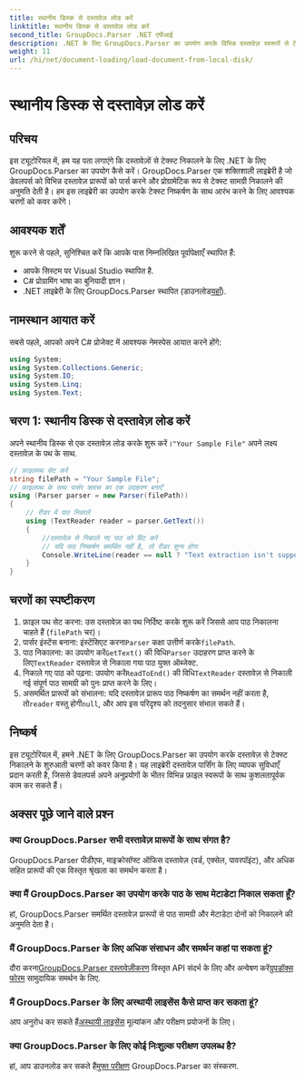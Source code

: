 ```yaml
---
title: स्थानीय डिस्क से दस्तावेज़ लोड करें
linktitle: स्थानीय डिस्क से दस्तावेज़ लोड करें
second_title: GroupDocs.Parser .NET एपीआई
description: .NET के लिए GroupDocs.Parser का उपयोग करके विभिन्न दस्तावेज़ स्वरूपों से टेक्स्ट निकालना सीखें। C# के साथ आसान और कुशल टेक्स्ट निष्कर्षण।
weight: 11
url: /hi/net/document-loading/load-document-from-local-disk/
---
```


# स्थानीय डिस्क से दस्तावेज़ लोड करें

## परिचय
इस ट्यूटोरियल में, हम यह पता लगाएंगे कि दस्तावेज़ों से टेक्स्ट निकालने के लिए .NET के लिए GroupDocs.Parser का उपयोग कैसे करें। GroupDocs.Parser एक शक्तिशाली लाइब्रेरी है जो डेवलपर्स को विभिन्न दस्तावेज़ प्रारूपों को पार्स करने और प्रोग्रामेटिक रूप से टेक्स्ट सामग्री निकालने की अनुमति देती है। हम इस लाइब्रेरी का उपयोग करके टेक्स्ट निष्कर्षण के साथ आरंभ करने के लिए आवश्यक चरणों को कवर करेंगे।
## आवश्यक शर्तें
शुरू करने से पहले, सुनिश्चित करें कि आपके पास निम्नलिखित पूर्वापेक्षाएँ स्थापित हैं:
- आपके सिस्टम पर Visual Studio स्थापित है.
- C# प्रोग्रामिंग भाषा का बुनियादी ज्ञान।
-  .NET लाइब्रेरी के लिए GroupDocs.Parser स्थापित (डाउनलोड[यहाँ](https://releases.groupdocs.com/parser/net/)).

## नामस्थान आयात करें
सबसे पहले, आपको अपने C# प्रोजेक्ट में आवश्यक नेमस्पेस आयात करने होंगे:
```csharp
using System;
using System.Collections.Generic;
using System.IO;
using System.Linq;
using System.Text;
```
## चरण 1: स्थानीय डिस्क से दस्तावेज़ लोड करें
 अपने स्थानीय डिस्क से एक दस्तावेज़ लोड करके शुरू करें।`"Your Sample File"` अपने लक्ष्य दस्तावेज़ के पथ के साथ.
```csharp
// फ़ाइलपथ सेट करें
string filePath = "Your Sample File";
// फ़ाइलपथ के साथ पार्सर क्लास का एक उदाहरण बनाएँ
using (Parser parser = new Parser(filePath))
{
    // रीडर में पाठ निकालें
    using (TextReader reader = parser.GetText())
    {
        //दस्तावेज़ से निकाले गए पाठ को प्रिंट करें
        // यदि पाठ निष्कर्षण समर्थित नहीं है, तो रीडर शून्य होगा
        Console.WriteLine(reader == null ? "Text extraction isn't supported" : reader.ReadToEnd());
    }
}
```
## चरणों का स्पष्टीकरण
1. फ़ाइल पथ सेट करना: उस दस्तावेज़ का पथ निर्दिष्ट करके शुरू करें जिससे आप पाठ निकालना चाहते हैं (`filePath` चर)।
2.  पार्सर इंस्टेंस बनाना: इंस्टेंसिएट करना`Parser` कक्षा उत्तीर्ण करके`filePath`.
3.  पाठ निकालना: का उपयोग करें`GetText()` की विधि`Parser` उदाहरण प्राप्त करने के लिए`TextReader` दस्तावेज़ से निकाला गया पाठ युक्त ऑब्जेक्ट.
4.  निकाले गए पाठ को पढ़ना: उपयोग करें`ReadToEnd()` की विधि`TextReader` दस्तावेज़ से निकाली गई संपूर्ण पाठ सामग्री को पुनः प्राप्त करने के लिए।
5.  असमर्थित प्रारूपों को संभालना: यदि दस्तावेज़ प्रारूप पाठ निष्कर्षण का समर्थन नहीं करता है, तो`reader` वस्तु होगी`null`, और आप इस परिदृश्य को तदनुसार संभाल सकते हैं।

## निष्कर्ष
इस ट्यूटोरियल में, हमने .NET के लिए GroupDocs.Parser का उपयोग करके दस्तावेज़ से टेक्स्ट निकालने के शुरुआती चरणों को कवर किया है। यह लाइब्रेरी दस्तावेज़ पार्सिंग के लिए व्यापक सुविधाएँ प्रदान करती है, जिससे डेवलपर्स अपने अनुप्रयोगों के भीतर विभिन्न फ़ाइल स्वरूपों के साथ कुशलतापूर्वक काम कर सकते हैं।

## अक्सर पूछे जाने वाले प्रश्न
### क्या GroupDocs.Parser सभी दस्तावेज़ प्रारूपों के साथ संगत है?
GroupDocs.Parser पीडीएफ, माइक्रोसॉफ्ट ऑफिस दस्तावेज़ (वर्ड, एक्सेल, पावरपॉइंट), और अधिक सहित प्रारूपों की एक विस्तृत श्रृंखला का समर्थन करता है।
### क्या मैं GroupDocs.Parser का उपयोग करके पाठ के साथ मेटाडेटा निकाल सकता हूँ?
हां, GroupDocs.Parser समर्थित दस्तावेज़ प्रारूपों से पाठ सामग्री और मेटाडेटा दोनों को निकालने की अनुमति देता है।
### मैं GroupDocs.Parser के लिए अधिक संसाधन और समर्थन कहां पा सकता हूं?
 दौरा करना[GroupDocs.Parser दस्तावेज़ीकरण](https://tutorials.groupdocs.com/parser/net/) विस्तृत API संदर्भ के लिए और अन्वेषण करें[ग्रुपडॉक्स फोरम](https://forum.groupdocs.com/c/parser/17) सामुदायिक समर्थन के लिए.
### मैं GroupDocs.Parser के लिए अस्थायी लाइसेंस कैसे प्राप्त कर सकता हूं?
 आप अनुरोध कर सकते हैं[अस्थायी लाइसेंस](https://purchase.groupdocs.com/temporary-license/) मूल्यांकन और परीक्षण प्रयोजनों के लिए।
### क्या GroupDocs.Parser के लिए कोई निःशुल्क परीक्षण उपलब्ध है?
 हां, आप डाउनलोड कर सकते हैं[मुफ्त परीक्षण](https://releases.groupdocs.com/) GroupDocs.Parser का संस्करण.
